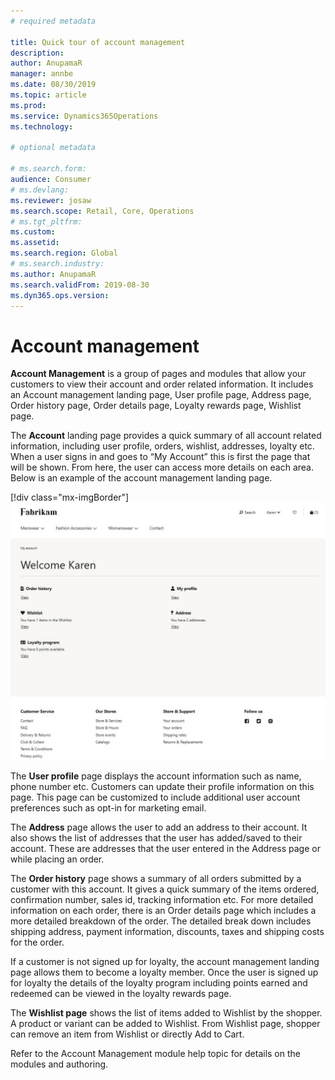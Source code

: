 ```yaml
---
# required metadata

title: Quick tour of account management
description: 
author: AnupamaR
manager: annbe
ms.date: 08/30/2019
ms.topic: article
ms.prod: 
ms.service: Dynamics365Operations
ms.technology: 

# optional metadata

# ms.search.form: 
audience: Consumer
# ms.devlang: 
ms.reviewer: josaw
ms.search.scope: Retail, Core, Operations
# ms.tgt_pltfrm: 
ms.custom: 
ms.assetid: 
ms.search.region: Global
# ms.search.industry: 
ms.author: AnupamaR
ms.search.validFrom: 2019-08-30
ms.dyn365.ops.version: 
---
```


# Account management

**Account Management** is a group of pages and modules that allow your customers to view their account and order related information. It includes an Account management landing page, User profile page, Address page, Order history page, Order details page, Loyalty rewards page, Wishlist page.

The **Account** landing page provides a quick summary of all account related information, including user profile, orders, wishlist, addresses, loyalty etc. When a user signs in and goes to “My Account” this is first the page that will be shown. From here, the user can access more details on each area. Below is an example of the account management landing page.

[!div class="mx-imgBorder"]
![Account Management Landing Page](media/accountmanagement-landingpage.jpg)

The **User profile** page displays the account information such as name, phone number etc. Customers can update their profile information on this page. This page can be customized to include additional user account preferences such as opt-in for marketing email.

The **Address** page allows the user to add an address to their account. It also shows the list of addresses that the user has added/saved to their account. These are addresses that the user entered in the Address page or while placing an order.

The **Order history** page shows a summary of all orders submitted by a customer with this account. It gives a quick summary of the items ordered, confirmation number, sales id, tracking information etc. For more detailed information on each order, there is an Order details page which includes a more detailed breakdown of the order. The detailed break down includes shipping address, payment information, discounts, taxes and shipping costs for the order.

If a customer is not signed up for loyalty, the account management landing page allows them to become a loyalty member. Once the user is signed up for loyalty the details of the loyalty program including points earned and redeemed can be viewed in the loyalty rewards page. 

The **Wishlist page** shows the list of items added to Wishlist by the shopper. A product or variant can be added to Wishlist. From Wishlist page, shopper can remove an item from Wishlist or directly Add to Cart. 

Refer to the Account Management module help topic for details on the modules and authoring. 
